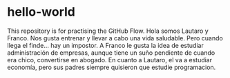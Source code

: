 # hello-world
This repository is for practising the GitHub Flow.
Hola somos Lautaro y Franco. Nos gusta entrenar y llevar a cabo una vida saludable. Pero cuando llega el finde... hay un impostor. A Franco le gusta la idea de estudiar administración de empresas, aunque tiene un suño pendiente de cuando era chico, convertirse en abogado. En cuanto a Lautaro, el va a estudiar economía, pero sus padres siempre quisieron que estudie programacion.

